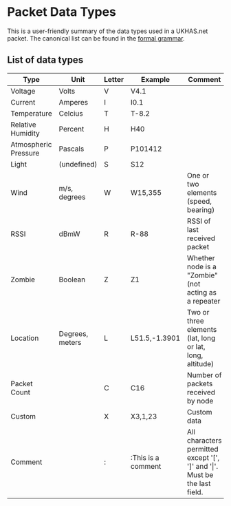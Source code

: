 # Packet Data Types

This is a user-friendly summary of the data types used in a UKHAS.net
packet. The canonical list can be found in the [formal
grammar](grammar.ebnf).

## List of data types

| Type          | Unit           | Letter | Example       | Comment |
|---------------|----------------|--------|---------------|---------|
| Voltage       | Volts          | V      | V4.1          |  |
| Current       | Amperes        | I      | I0.1          |  |
| Temperature   | Celcius        | T      | T-8.2         | |
| Relative Humidity | Percent    | H      | H40           | |
| Atmospheric Pressure | Pascals | P      | P101412       | |
| Light         | (undefined)    | S      | S12           | |
| Wind          | m/s, degrees   | W      | W15,355       | One or two elements (speed, bearing) |
| RSSI          | dBmW           | R      | R-88          | RSSI of last received packet |
| Zombie        | Boolean        | Z      | Z1            | Whether node is a "Zombie" (not acting as a repeater |
| Location      | Degrees, meters | L     | L51.5,-1.3901 | Two or three elements (lat, long or lat, long, altitude) |
| Packet Count  |                | C      | C16           | Number of packets received by node |
| Custom        |                | X      | X3,1,23       | Custom data |
| Comment       |                | :      | :This is a comment | All characters permitted except '[', ']' and '\|'. Must be the last field. |
